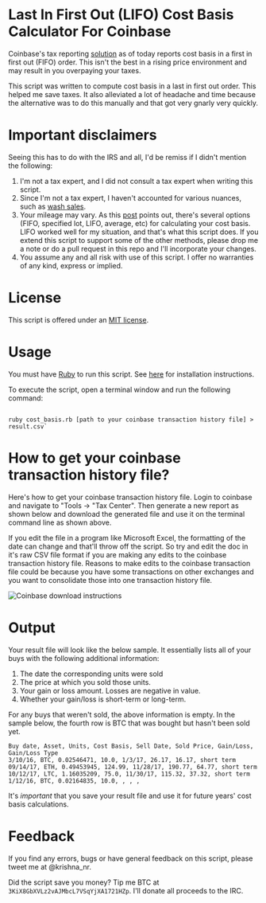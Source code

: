 # Last In First Out (LIFO) Cost Basis Calculator For Coinbase

Coinbase's tax reporting [solution](https://blog.coinbase.com/new-tax-tools-on-coinbase-4d2598544d9e) as of today reports cost basis in a first in first out (FIFO) order. This isn't the best in a rising price environment and may result in you overpaying your taxes. 

This script was written to compute cost basis in a last in first out order. This helped me save taxes. It also alleviated a lot of headache and time because the alternative was to do this manually and that got very gnarly very quickly. 

# Important disclaimers 
Seeing this has to do with the IRS and all, I'd be remiss if I didn't mention the following:

1. I'm not a tax expert, and I did not consult a tax expert when writing this script. 
2. Since I'm not a tax expert, I haven't accounted for various nuances, such as [wash sales](https://www.sec.gov/answers/wash.htm). 
3. Your mileage may vary. As this [post](https://bravenewcoin.com/news/capital-gains-on-cryptocurrency-fifo-lifo-or-specific-identification/) points out, there's several options (FIFO, specified lot, LIFO, average, etc) for calculating your cost basis. LIFO worked well for my situation, and that's what this script does. If you extend this script to support some of the other methods, please drop me a note or do a pull request in this repo and I'll incorporate your changes.
4. You assume any and all risk with use of this script. I offer no warranties of any kind, express or implied. 
# License
This script is offered under an [MIT license](https://opensource.org/licenses/MIT). 

# Usage
You must have [Ruby](https://www.ruby-lang.org/en/) to run this script. See [here](https://www.ruby-lang.org/en/documentation/installation/) for installation instructions.

To execute the script, open a terminal window and run the following command:

```

ruby cost_basis.rb [path to your coinbase transaction history file] > result.csv`

```

# How to get your coinbase transaction history file?
Here's how to get your coinbase transaction history file. Login to coinbase and navigate to "Tools -> "Tax Center". Then generate a new report as shown below and download the generated file and use it on the terminal command line as shown above.

If you edit the file in a program like Microsoft Excel, the formatting of the date can change and that'll throw off the script. So try and edit the doc in it's raw CSV file format if you are making any edits to the coinbase transaction history file. Reasons to make edits to the coinbase transaction file could be because you have some transactions on other exchanges and you want to consolidate those into one transaction history file.

![Coinbase download instructions](https://github.com/nrkrishna/crypto-cost-basis-calculator/blob/master/coinbase_download_instructions.png)

# Output
Your result file will look like the below sample. It essentially lists all of your buys with the following additional information:
1. The date the corresponding units were sold
2. The price at which you sold those units. 
3. Your gain or loss amount. Losses are negative in value.
4. Whether your gain/loss is short-term or long-term. 

For any buys that weren't sold, the above information is empty. In the sample below, the fourth row is BTC that was bought but hasn't been sold yet.

```
Buy date, Asset, Units, Cost Basis, Sell Date, Sold Price, Gain/Loss, Gain/Loss Type
3/10/16, BTC, 0.02546471, 10.0, 1/3/17, 26.17, 16.17, short term
09/14/17, ETH, 0.49453945, 124.99, 11/28/17, 190.77, 64.77, short term
10/12/17, LTC, 1.16035209, 75.0, 11/30/17, 115.32, 37.32, short term
1/12/16, BTC, 0.02164835, 10.0, , , , 
```

It's *important* that you save your result file and use it for future years' cost basis calculations. 

# Feedback
If you find any errors, bugs or have general feedback on this script, please tweet me at @krishna_nr. 

Did the script save you money? Tip me BTC at `3KiX8GbXVLz2vAJMbcL7VSqYjXA1721HZp`. I'll donate all proceeds to the IRC.
